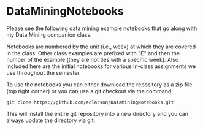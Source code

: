 # DataMiningNotebooks

Please see the following data mining example notebooks that go along with my Data Mining companion class.

Notebooks are numbered by the unit (i.e., week) at which they are covered in the class. Other class examples are prefixed with "E" and then the number of the example (they are not ties with a specific week). Also included here are the initial notebooks for various in-class assignments we use throughout the semester. 

To use the notebooks you can either download the repository as a zip file (top right corner) or you can use a git checkout via the command:
```
git clone https://github.com/eclarson/DataMiningNotebooks.git
```

This will install the entire git repository into a new directory and you can always update the directory via git. 

